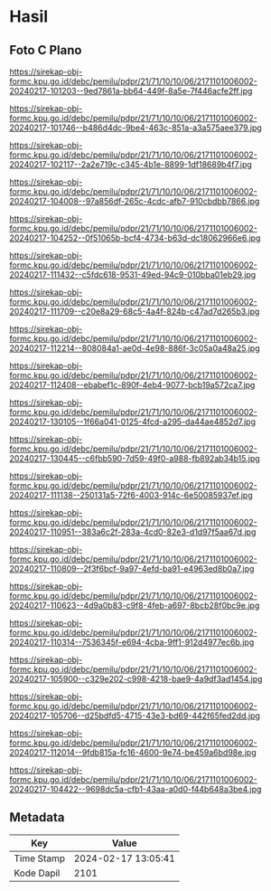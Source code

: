 # Hasil

## Foto C Plano

https://sirekap-obj-formc.kpu.go.id/debc/pemilu/pdpr/21/71/10/10/06/2171101006002-20240217-101203--9ed7861a-bb64-449f-8a5e-7f446acfe2ff.jpg

https://sirekap-obj-formc.kpu.go.id/debc/pemilu/pdpr/21/71/10/10/06/2171101006002-20240217-101746--b486d4dc-9be4-463c-851a-a3a575aee379.jpg

https://sirekap-obj-formc.kpu.go.id/debc/pemilu/pdpr/21/71/10/10/06/2171101006002-20240217-102117--2a2e719c-c345-4b1e-8899-1df18689b4f7.jpg

https://sirekap-obj-formc.kpu.go.id/debc/pemilu/pdpr/21/71/10/10/06/2171101006002-20240217-104008--97a856df-265c-4cdc-afb7-910cbdbb7866.jpg

https://sirekap-obj-formc.kpu.go.id/debc/pemilu/pdpr/21/71/10/10/06/2171101006002-20240217-104252--0f51065b-bcf4-4734-b63d-dc18062966e6.jpg

https://sirekap-obj-formc.kpu.go.id/debc/pemilu/pdpr/21/71/10/10/06/2171101006002-20240217-111432--c5fdc618-9531-49ed-94c9-010bba01eb29.jpg

https://sirekap-obj-formc.kpu.go.id/debc/pemilu/pdpr/21/71/10/10/06/2171101006002-20240217-111709--c20e8a29-68c5-4a4f-824b-c47ad7d265b3.jpg

https://sirekap-obj-formc.kpu.go.id/debc/pemilu/pdpr/21/71/10/10/06/2171101006002-20240217-112214--808084a1-ae0d-4e98-886f-3c05a0a48a25.jpg

https://sirekap-obj-formc.kpu.go.id/debc/pemilu/pdpr/21/71/10/10/06/2171101006002-20240217-112408--ebabef1c-890f-4eb4-9077-bcb19a572ca7.jpg

https://sirekap-obj-formc.kpu.go.id/debc/pemilu/pdpr/21/71/10/10/06/2171101006002-20240217-130105--1f66a041-0125-4fcd-a295-da44ae4852d7.jpg

https://sirekap-obj-formc.kpu.go.id/debc/pemilu/pdpr/21/71/10/10/06/2171101006002-20240217-130445--c6fbb590-7d59-49f0-a988-fb892ab34b15.jpg

https://sirekap-obj-formc.kpu.go.id/debc/pemilu/pdpr/21/71/10/10/06/2171101006002-20240217-111138--250131a5-72f6-4003-914c-6e50085937ef.jpg

https://sirekap-obj-formc.kpu.go.id/debc/pemilu/pdpr/21/71/10/10/06/2171101006002-20240217-110951--383a6c2f-283a-4cd0-82e3-d1d97f5aa67d.jpg

https://sirekap-obj-formc.kpu.go.id/debc/pemilu/pdpr/21/71/10/10/06/2171101006002-20240217-110809--2f3f6bcf-9a97-4efd-ba91-e4963ed8b0a7.jpg

https://sirekap-obj-formc.kpu.go.id/debc/pemilu/pdpr/21/71/10/10/06/2171101006002-20240217-110623--4d9a0b83-c9f8-4feb-a697-8bcb28f0bc9e.jpg

https://sirekap-obj-formc.kpu.go.id/debc/pemilu/pdpr/21/71/10/10/06/2171101006002-20240217-110314--7536345f-e694-4cba-9ff1-912d4977ec6b.jpg

https://sirekap-obj-formc.kpu.go.id/debc/pemilu/pdpr/21/71/10/10/06/2171101006002-20240217-105900--c329e202-c998-4218-bae9-4a9df3ad1454.jpg

https://sirekap-obj-formc.kpu.go.id/debc/pemilu/pdpr/21/71/10/10/06/2171101006002-20240217-105706--d25bdfd5-4715-43e3-bd69-442f65fed2dd.jpg

https://sirekap-obj-formc.kpu.go.id/debc/pemilu/pdpr/21/71/10/10/06/2171101006002-20240217-112014--9fdb815a-fc16-4600-9e74-be459a6bd98e.jpg

https://sirekap-obj-formc.kpu.go.id/debc/pemilu/pdpr/21/71/10/10/06/2171101006002-20240217-104422--9698dc5a-cfb1-43aa-a0d0-f44b648a3be4.jpg


## Metadata

| Key        | Value               |
| ---------- | ------------------- |
| Time Stamp | 2024-02-17 13:05:41 |
| Kode Dapil | 2101                |




